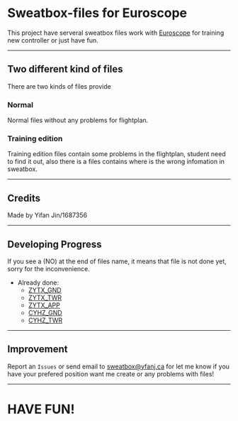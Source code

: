 # **Sweatbox-files for Euroscope**

This project have serveral sweatbox files work with [Euroscope](https://euroscope.hu) for training new controller or just have fun.

---

## **Two different kind of files**

There are two kinds of files provide

### Normal

Normal files without any problems for flightplan.

### Training edition

Training edition files contain some problems in the flightplan, student need to find it out, also there is a files contains where is the wrong infomation in sweatbox.

---

## **Credits**
Made by Yifan Jin/1687356

---

## **Developing Progress**
If you see a (NO) at the end of files name, it means that file is not done yet, sorry for the inconvenience.

- Already done:
    - [ZYTX_GND](https://github.com/N28888/Sweatbox-files/blob/main/China/Normal/ZYSH/ZYTX/ZYTX_GND.txt)
    - [ZYTX_TWR](https://github.com/N28888/Sweatbox-files/blob/main/China/Normal/ZYSH/ZYTX/ZYTX_TWR.txt)
    - [ZYTX_APP](https://github.com/N28888/Sweatbox-files/blob/main/China/Normal/ZYSH/ZYTX/ZYTX_APP.txt)
    - [CYHZ_GND](https://github.com/N28888/Sweatbox-files/blob/main/Canada/CYHZ/Normal/CYHZ_GND.txt)
    - [CYHZ_TWR](https://github.com/N28888/Sweatbox-files/blob/main/Canada/CYHZ/Normal/CYHZ_TWR.txt)

---

## **Improvement**
Report an ``Issues`` or send email to sweatbox@yfanj.ca for let me know if you have your prefered position want me create or any problems with files!

---

# **HAVE FUN!**